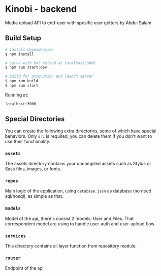 # Kinobi - backend
Media upload API to end-user with spesific user getters
by Abdul Salam

## Build Setup

```bash
# install dependencies
$ npm install

# serve with hot reload at localhost:3000
$ npm run start:dev

# build for production and launch server
$ npm run build
$ npm run start
```

Running at:
```
localhost:3000
```

## Special Directories

You can create the following extra directories, some of which have special behaviors. Only `src` is required; you can delete them if you don't want to use their functionality.

### `assets`

The assets directory contains your uncompiled assets such as Stylus or Sass files, images, or fonts.


### `repos`

Main logic of the application, using `database.json` as database (no need sql/nosql), as simple as that.


### `models`

Model of the api, there's consist 2 models; User and Files.
That correspondent model are using to handle user-auth and user-upload flow.


### `services`

This directory contains all layer function from repository module.


### `router`

Endpoint of the api